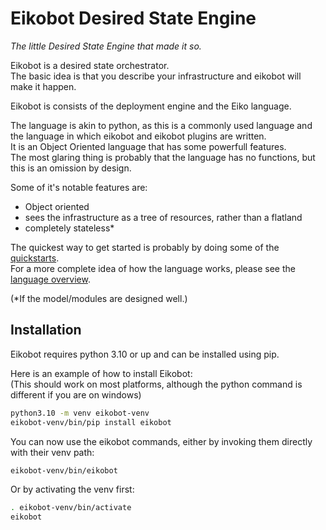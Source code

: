 # Eikobot Desired State Engine

*The little Desired State Engine that made it so.*  

Eikobot is a desired state orchestrator.  
The basic idea is that you describe your infrastructure and eikobot
will make it happen.  

Eikobot is consists of the deployment engine and the Eiko language.  

The language is akin to python, as this is a commonly used language
and the language in which eikobot and eikobot plugins are written.  
It is an Object Oriented language that has some powerfull features.  
The most glaring thing is probably that the language has no functions,
but this is an omission by design.  

Some of it's notable features are:  

- Object oriented
- sees the infrastructure as a tree of resources, rather than a flatland
- completely stateless*

The quickest way to get started is probably by doing some of the [quickstarts](https://github.com/kazaamjt/Eikobot/blob/main/docs/quickstarts.md).  
For a more complete idea of how the language works,
please see the [language overview](https://github.com/kazaamjt/Eikobot/blob/main/docs/language_overview.md).  

(*If the model/modules are designed well.)  

## Installation

Eikobot requires python 3.10 or up and can be installed using pip.  

Here is an example of how to install Eikobot:  
(This should work on most platforms, although the python command is different if you are on windows)

```bash
python3.10 -m venv eikobot-venv
eikobot-venv/bin/pip install eikobot
```

You can now use the eikobot commands,
either by invoking them directly with their venv path:

```bash
eikobot-venv/bin/eikobot
```

Or by activating the venv first:

```bash
. eikobot-venv/bin/activate
eikobot
```
